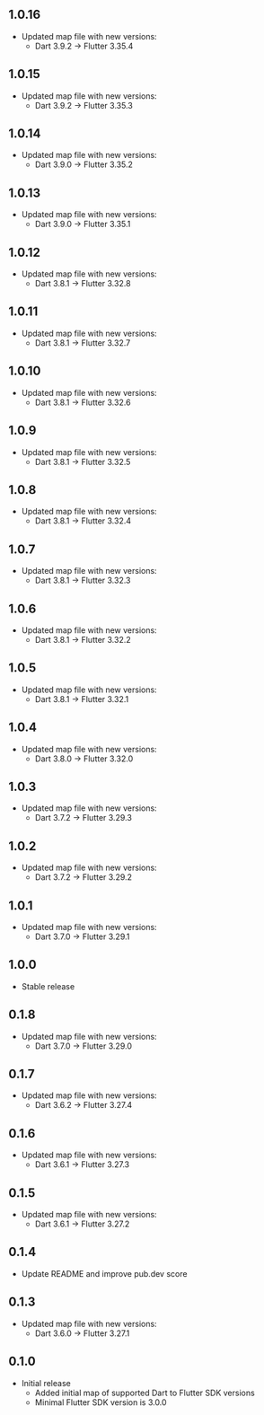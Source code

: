## 1.0.16

* Updated map file with new versions:
  - Dart 3.9.2 -> Flutter 3.35.4

## 1.0.15

* Updated map file with new versions:
  - Dart 3.9.2 -> Flutter 3.35.3

## 1.0.14

* Updated map file with new versions:
  - Dart 3.9.0 -> Flutter 3.35.2

## 1.0.13

* Updated map file with new versions:
  - Dart 3.9.0 -> Flutter 3.35.1

## 1.0.12

* Updated map file with new versions:
  - Dart 3.8.1 -> Flutter 3.32.8

## 1.0.11

* Updated map file with new versions:
  - Dart 3.8.1 -> Flutter 3.32.7

## 1.0.10

* Updated map file with new versions:
  - Dart 3.8.1 -> Flutter 3.32.6

## 1.0.9

* Updated map file with new versions:
  - Dart 3.8.1 -> Flutter 3.32.5

## 1.0.8

* Updated map file with new versions:
  - Dart 3.8.1 -> Flutter 3.32.4

## 1.0.7

* Updated map file with new versions:
  - Dart 3.8.1 -> Flutter 3.32.3

## 1.0.6

* Updated map file with new versions:
  - Dart 3.8.1 -> Flutter 3.32.2

## 1.0.5

* Updated map file with new versions:
  - Dart 3.8.1 -> Flutter 3.32.1

## 1.0.4

* Updated map file with new versions:
  - Dart 3.8.0 -> Flutter 3.32.0

## 1.0.3

* Updated map file with new versions:
  - Dart 3.7.2 -> Flutter 3.29.3

## 1.0.2

* Updated map file with new versions:
  - Dart 3.7.2 -> Flutter 3.29.2

## 1.0.1

* Updated map file with new versions:
  - Dart 3.7.0 -> Flutter 3.29.1

## 1.0.0

* Stable release
  
## 0.1.8

* Updated map file with new versions:
  - Dart 3.7.0 -> Flutter 3.29.0

## 0.1.7

* Updated map file with new versions:
  - Dart 3.6.2 -> Flutter 3.27.4

## 0.1.6

* Updated map file with new versions:
  - Dart 3.6.1 -> Flutter 3.27.3

## 0.1.5

* Updated map file with new versions:
  - Dart 3.6.1 -> Flutter 3.27.2

## 0.1.4

* Update README and improve pub.dev score

## 0.1.3

* Updated map file with new versions:
  - Dart 3.6.0 -> Flutter 3.27.1

## 0.1.0

* Initial release
  - Added initial map of supported Dart to Flutter SDK versions
  - Minimal Flutter SDK version is 3.0.0
